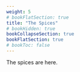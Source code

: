 ```yaml
---
weight: 5
# bookFlatSection: true
title: "The Spices"
# bookHidden: true
bookCollapseSection: true
bookFlatSection: true
# bookToc: false
---
```


The spices are here.